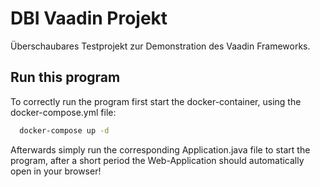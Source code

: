 
# DBI Vaadin Projekt

Überschaubares Testprojekt zur Demonstration des Vaadin Frameworks.










## Run this program

To correctly run the program first start the docker-container, using the docker-compose.yml file:

```bash
  docker-compose up -d
```

Afterwards simply run the corresponding Application.java file to start the program, after a short period the Web-Application should automatically open in your browser!

